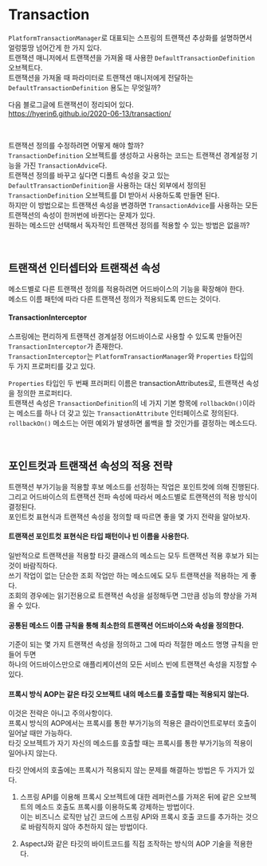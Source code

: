 # Transaction    

`PlatformTransactionManager`로 대표되는 스프링의 트랜잭션 추상화를 설명하면서 얼렁뚱땅 넘어간게 한 가지 있다.    
트랜잭션 매니저에서 트랜잭션을 가져올 때 사용한 `DefaultTransactionDefinition` 오브젝트다.    
트랜잭션을 가져올 때 파라미터로 트랜잭션 매니저에게 전달하는 `DefaultTransactionDefinition` 용도는 무엇일까?      

다음 블로그글에 트랜잭션이 정리되어 있다.   
<https://hyerin6.github.io/2020-06-13/transaction/>          


<br />       

트랜잭션 정의를 수정하려면 어떻게 해야 할까?             
`TransactionDefinition` 오브젝트를 생성하고 사용하는 코드는 트랜잭션 경계설정 기능을 가진 `TransactionAdvice`다.          
트랜잭션 정의를 바꾸고 싶다면 디폴트 속성을 갖고 있는 `DefaultTransactionDefinition`을 사용하는 대신 외부에서 정의된            
`TransactionDefinition` 오브젝트를 DI 받아서 사용하도록 만들면 된다.            
하지만 이 방법으로는 트랜잭션 속성을 변경하면 `TransactionAdvice`를 사용하는 모든 트랜잭션의 속성이 한꺼번에 바뀐다는 문제가 있다.           
원하는 메소드만 선택해서 독자적인 트랜잭션 정의를 적용할 수 있는 방법은 없을까?         

<br />       

## 트랜잭션 인터셉터와 트랜잭션 속성     
메소드별로 다른 트랜잭션 정의를 적용하려면 어드바이스의 기능을 확장해야 한다.        
메소드 이름 패턴에 따라 다른 트랜잭션 정의가 적용되도록 만드는 것이다.    

#### TransactionInterceptor       
스프링에는 편리하게 트랜잭션 경계설정 어드바이스로 사용할 수 있도록 만들어진 `TransactionInterceptor`가 존재한다.          
`TransactionInterceptor`는 `PlatformTransactionManager`와 `Properties` 타입의 두 가지 프로퍼티를 갖고 있다.      

`Properties` 타입인 두 번째 프러퍼티 이름은 transactionAttributes로, 트랜잭션 속성을 정의한 프로퍼티다.   
트랜잭션 속성은 `TransactionDefinition`의 네 가지 기본 항목에 `rollbackOn()`이라는 메소드를 하나 더 갖고 있는 
`TransactionAttribute` 인터페이스로 정의된다.   
`rollbackOn()` 메소드는 어떤 예외가 발생하면 롤백을 할 것인가를 결정하는 메소드다.   


<br />    

## 포인트컷과 트랜잭션 속성의 적용 전략       
트랜잭션 부가기능을 적용할 후보 메소드를 선정하는 작업은 포인트컷에 의해 진행된다.   
그리고 어드바이스의 트랜잭션 전파 속성에 따라서 메소드별로 트랜잭션의 적용 방식이 결정된다.        
포인트컷 표현식과 트랜잭션 속성을 정의할 때 따르면 좋을 몇 가지 전략을 알아보자.     

#### 트랜잭션 포인트컷 표현식은 타입 패턴이나 빈 이름을 사용한다.   
일반적으로 트랜잭션을 적용할 타깃 클래스의 메소드는 모두 트랜잭션 적용 후보가 되는 것이 바람직하다.          
쓰기 작업이 없는 단순한 조회 작업만 하는 메소드에도 모두 트랜잭션을 적용하는 게 좋다.   
조회의 경우에는 읽기전용으로 트랜잭션 속성을 설정해두면 그만큼 성능의 향상을 가져올 수 있다.    

#### 공통된 메소드 이름 규칙을 통해 최소한의 트랜잭션 어드바이스와 속성을 정의한다.                  
기준이 되는 몇 가지 트랜잭션 속성을 정의하고 그에 따라 적절한 메소드 명명 규칙을 만들어 두면       
하나의 어드바이스만으로 애플리케이션의 모든 서비스 빈에 트랜잭션 속성을 지정할 수 있다.             

#### 프록시 방식 AOP는 같은 타깃 오브젝트 내의 메소드를 호출할 때는 적용되지 않는다.         
이것은 전략은 아니고 주의사항이다.   
프록시 방식의 AOP에서는 프록시를 통한 부가기능의 적용은 클라이언트로부터 호출이 일어날 때만 가능하다.   
타깃 오브젝트가 자기 자신의 메소드를 호출할 때는 프록시를 통한 부가기능의 적용이 일어나지 않는다.   

타깃 안에서의 호출에는 프록시가 적용되지 않는 문제를 해결하는 방법은 두 가지가 있다.      

1. 스프링 API를 이용해 프록시 오브젝트에 대한 레퍼런스를 가져온 뒤에 같은 오브젝트의 메소드 호출도 프록시를 이용하도록 강제하는 방법이다.           
이는 비즈니스 로직만 남긴 코드에 스프링 API와 프록시 호출 코드를 추가하는 것으로 바람직하지 않아 추천하지 않는 방법이다.           

2. AspectJ와 같은 타깃의 바이트코드를 직접 조작하는 방식의 AOP 기술을 적용한다.               


  

